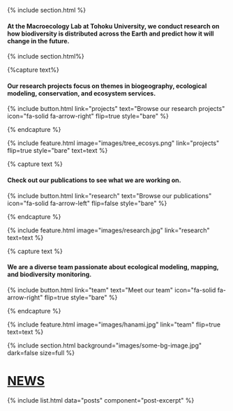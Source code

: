 ---
---

{% include section.html %}

#### At the **Macroecology Lab** at Tohoku University, we conduct research on how biodiversity is distributed across the Earth and predict how it will change in the future.

{% include section.html%}

{%capture text%}

#### Our research **projects** focus on themes in biogeography, ecological modeling, conservation, and ecosystem services.


{%
  include button.html
  link="projects"
  text="Browse our research projects"
  icon="fa-solid fa-arrow-right"
  flip=true
  style="bare"
%}

{% endcapture %}

{%
  include feature.html
  image="images/tree_ecosys.png"
  link="projects"
  flip=true
  style="bare"
  text=text
%}

{% capture text %}

#### Check out our **publications** to see what we are working on.


{%
  include button.html
  link="research"
  text="Browse our publications"
  icon="fa-solid fa-arrow-left"
  flip=false
  style="bare"
%}

{% endcapture %}

{%
  include feature.html
  image="images/research.jpg"
  link="research"
  text=text
%}


{% capture text %}

#### We are a diverse **team** passionate about ecological modeling, mapping, and biodiversity monitoring.

{%
  include button.html
  link="team"
  text="Meet our team"
  icon="fa-solid fa-arrow-right"
  flip=true
  style="bare"
%}

{% endcapture %}

{%
  include feature.html
  image="images/hanami.jpg"
  link="team"
  flip=true
  text=text
%}

{% include section.html background="images/some-bg-image.jpg" dark=false
size=full %}

# [NEWS](blog)

{% include list.html data="posts" component="post-excerpt" %}